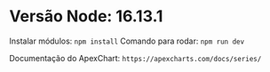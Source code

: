 # Versão Node: 16.13.1

Instalar módulos: `npm install`
Comando para rodar: `npm run dev`

Documentação do ApexChart: `https://apexcharts.com/docs/series/`
